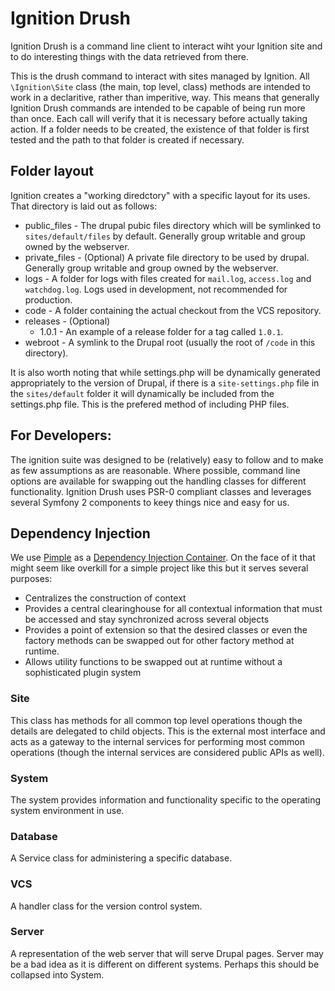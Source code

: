 # Ignition Drush #

Ignition Drush is a command line client to interact wiht your Ignition site and to do interesting things with the data retrieved from there.

This is the drush command to interact with sites managed by Ignition.  All `\Ignition\Site` class (the main, top level, class) methods are
intended to work in a declaritive, rather than imperitive, way.  This means that generally Ignition Drush commands are intended to be capable
of being run more than once.  Each call will verify that it is necessary before actually taking action.  If a folder needs to be created, the
existence of that folder is first tested and the path to that folder is created if necessary.

## Folder layout ##

Ignition creates a "working diredctory" with a specific layout for its uses.  That directory is laid 
out as follows:

- public_files - The drupal pubic files directory which will be symlinked to `sites/default/files` by default.  Generally group writable and group owned by the webserver.
- private_files - (Optional) A private file directory to be used by drupal.  Generally group writable and group owned by the webserver.
- logs - A folder for logs with files created for `mail.log`, `access.log` and `watchdog.log`.  Logs used in development, not recommended for production.
- code - A folder containing the actual checkout from the VCS repository.
- releases - (Optional) 
  - 1.0.1 - An example of a release folder for a tag called `1.0.1`.
- webroot - A symlink to the Drupal root (usually the root of `/code` in this directory).

It is also worth noting that while settings.php will be dynamically generated appropriately to the version of Drupal, if there is a `site-settings.php` file in the
`sites/default` folder it will dynamically be included from the settings.php file.  This is the prefered method of including PHP files.

## For Developers: ##

The ignition suite was designed to be (relatively) easy to follow and to make as few assumptions as are reasonable.  Where possible, command line options are available for
swapping out the handling classes for different functionality.  Ignition Drush uses PSR-0 compliant classes and leverages several Symfony 2 components to keey things nice
and easy for us.

## Dependency Injection ##

We use [Pimple](https://github.com/fabpot/Pimple) as a [Dependency Injection Container](http://fabien.potencier.org/article/12/do-you-need-a-dependency-injection-container).
On the face of it that might seem like overkill for a simple project like this but it serves several purposes:

- Centralizes the construction of context
- Provides a central clearinghouse for all contextual information that must be accessed and stay synchronized across several objects
- Provides a point of extension so that the desired classes or even the factory methods can be swapped out for other factory method at runtime.
- Allows utility functions to be swapped out at runtime without a sophisticated plugin system

### Site ###

This class has methods for all common top level operations though the details are delegated to
child objects.  This is the external most interface and acts as a gateway to the internal services
for performing most common operations (though the internal services are considered public APIs as
well).

### System ###

The system provides information and functionality specific to the operating system environment in use.

### Database ###

A Service class for administering a specific database.

### VCS ###

A handler class for the version control system.

### Server ###

A representation of the web server that will serve Drupal pages.  Server may be a bad idea as it is
different on different systems.  Perhaps this should be collapsed into System.
